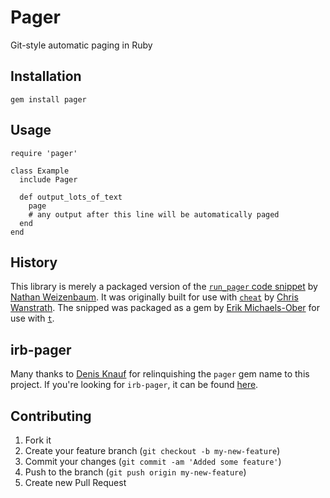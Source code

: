 # Pager

Git-style automatic paging in Ruby

## Installation

    gem install pager

## Usage

    require 'pager'

    class Example
      include Pager

      def output_lots_of_text
        page
        # any output after this line will be automatically paged
      end
    end

## History

This library is merely a packaged version of the [`run_pager` code
snippet][blog] by [Nathan Weizenbaum][nex3]. It was originally built for use
with [`cheat`][cheat] by [Chris Wanstrath][defunkt]. The snipped was packaged
as a gem by [Erik Michaels-Ober][sferik] for use with [`t`][t].

[blog]: http://nex-3.com/posts/73-git-style-automatic-paging-in-ruby
[nex3]: https://github.com/nex3
[cheat]: http://cheat.errtheblog.com/
[defunkt]: https://github.com/defunkt
[sferik]: https://github.com/sferik
[t]: https://github.com/sferik/t

## irb-pager

Many thanks to [Denis Knauf][DenisKnauf] for relinquishing the `pager` gem name
to this project. If you're looking for `irb-pager`, it can be found
[here][irb-pager].

[DenisKnauf]: https://github.com/DenisKnauf
[irb-pager]: https://github.com/DenisKnauf/irb-pager

## Contributing

1. Fork it
2. Create your feature branch (`git checkout -b my-new-feature`)
3. Commit your changes (`git commit -am 'Added some feature'`)
4. Push to the branch (`git push origin my-new-feature`)
5. Create new Pull Request
